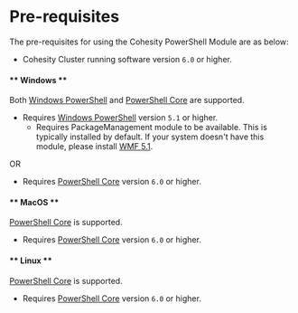 # Pre-requisites

The pre-requisites for using the Cohesity PowerShell Module are as below:

* Cohesity Cluster running software version `6.0` or higher.

<!-- tabs:start -->

#### ** Windows **

Both [Windows PowerShell](https://docs.microsoft.com/en-us/powershell/scripting/install/installing-windows-powershell?view=powershell-7) and [PowerShell Core](https://docs.microsoft.com/en-us/powershell/scripting/install/installing-powershell-core-on-windows?view=powershell-7) are supported.
  * Requires [Windows PowerShell](https://docs.microsoft.com/en-us/powershell/scripting/install/installing-windows-powershell?view=powershell-7) version `5.1` or higher.
    * Requires PackageManagement module to be available. This is typically installed by default. If your system doesn't have this module, please install [WMF 5.1](https://www.microsoft.com/en-us/download/details.aspx?id=54616).
  
  OR

  * Requires [PowerShell Core](https://docs.microsoft.com/en-us/powershell/scripting/install/installing-powershell-core-on-windows?view=powershell-7) version `6.0` or higher.

#### ** MacOS **
[PowerShell Core](https://docs.microsoft.com/en-us/powershell/scripting/install/installing-powershell-core-on-macos?view=powershell-7) is supported.
* Requires [PowerShell Core](https://docs.microsoft.com/en-us/powershell/scripting/install/installing-powershell-core-on-macos?view=powershell-7) version `6.0` or higher.

#### ** Linux **
[PowerShell Core](https://docs.microsoft.com/en-us/powershell/scripting/install/installing-powershell-core-on-linux?view=powershell-7) is supported.
* Requires [PowerShell Core](https://docs.microsoft.com/en-us/powershell/scripting/install/installing-powershell-core-on-linux?view=powershell-7) version `6.0` or higher.

<!-- tabs:end -->
